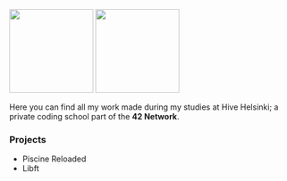 <img src="https://apply.hive.fi/assets/hivelogo7-28ffacbad276a1f25a4457ecbdae7fb6109d21488d283a4ea88a09dcbf69c9da.png" width="150">
<img src="https://www.42.fr/wp-content/themes/42/images/42_logo_black.svg" width="150">

Here you can find all my work made during my studies at Hive Helsinki; a private coding school part of the
**42 Network**.

### Projects
*	Piscine Reloaded
*	Libft
